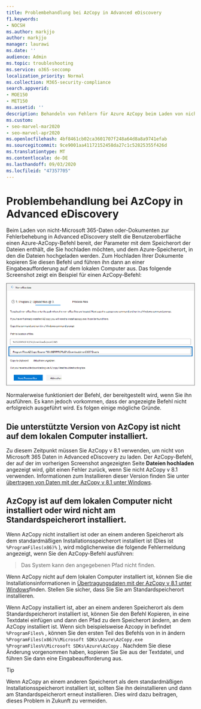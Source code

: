 ```yaml
---
title: Problembehandlung bei AzCopy in Advanced eDiscovery
f1.keywords:
- NOCSH
ms.author: markjjo
author: markjjo
manager: laurawi
ms.date: ''
audience: Admin
ms.topic: troubleshooting
ms.service: o365-seccomp
localization_priority: Normal
ms.collection: M365-security-compliance
search.appverid:
- MOE150
- MET150
ms.assetid: ''
description: Behandeln von Fehlern für Azure AzCopy beim Laden von nicht Office 365 Daten zur Fehlerbehebung in Advanced eDiscovery.
ms.custom:
- seo-marvel-mar2020
- seo-marvel-apr2020
ms.openlocfilehash: 4bf8461cb02ca3601707f248a64d8a8a9741efab
ms.sourcegitcommit: 9ce9001aa41172152458da27c1c52825355f426d
ms.translationtype: MT
ms.contentlocale: de-DE
ms.lasthandoff: 09/03/2020
ms.locfileid: "47357705"
---
```

# <a name="troubleshoot-azcopy-in-advanced-ediscovery"></a>Problembehandlung bei AzCopy in Advanced eDiscovery

Beim Laden von nicht-Microsoft 365-Daten oder-Dokumenten zur Fehlerbehebung in Advanced eDiscovery stellt die Benutzeroberfläche einen Azure-AzCopy-Befehl bereit, der Parameter mit dem Speicherort der Dateien enthält, die Sie hochladen möchten, und dem Azure-Speicherort, in den die Dateien hochgeladen werden. Zum Hochladen Ihrer Dokumente kopieren Sie diesen Befehl und führen ihn dann an einer Eingabeaufforderung auf dem lokalen Computer aus.  Das folgende Screenshot zeigt ein Beispiel für einen AzCopy-Befehl:

![Hochladen nicht von Microsoft 365 Dateien](../media/46ba68f6-af11-4e70-bb91-5fc7973516e3.png)

Normalerweise funktioniert der Befehl, der bereitgestellt wird, wenn Sie ihn ausführen. Es kann jedoch vorkommen, dass der angezeigte Befehl nicht erfolgreich ausgeführt wird. Es folgen einige mögliche Gründe.

## <a name="the-supported-version-of-azcopy-isnt-installed-on-the-local-computer"></a>Die unterstützte Version von AzCopy ist nicht auf dem lokalen Computer installiert.

Zu diesem Zeitpunkt müssen Sie AzCopy v 8.1 verwenden, um nicht von Microsoft 365 Daten in Advanced eDiscovery zu laden. Der AzCopy-Befehl, der auf der im vorherigen Screenshot angezeigten Seite **Dateien hochladen** angezeigt wird, gibt einen Fehler zurück, wenn Sie nicht AzCopy v 8.1 verwenden. Informationen zum Installieren dieser Version finden Sie unter [übertragen von Daten mit der AzCopy v 8.1 unter Windows](https://docs.microsoft.com/previous-versions/azure/storage/storage-use-azcopy).

## <a name="azcopy-isnt-installed-on-the-local-computer-or-its-not-installed-in-the-default-location"></a>AzCopy ist auf dem lokalen Computer nicht installiert oder wird nicht am Standardspeicherort installiert.

Wenn AzCopy nicht installiert ist oder an einem anderen Speicherort als dem standardmäßigen Installationsspeicherort installiert ist (Dies ist `%ProgramFiles(x86)%` ), wird möglicherweise die folgende Fehlermeldung angezeigt, wenn Sie den AzCopy-Befehl ausführen:

> Das System kann den angegebenen Pfad nicht finden.

Wenn AzCopy nicht auf dem lokalen Computer installiert ist, können Sie die Installationsinformationen in [Übertragungsdaten mit der AzCopy v 8.1 unter Windows](https://docs.microsoft.com/previous-versions/azure/storage/storage-use-azcopy)finden. Stellen Sie sicher, dass Sie Sie am Standardspeicherort installieren.

Wenn AzCopy installiert ist, aber an einem anderen Speicherort als dem Standardspeicherort installiert ist, können Sie den Befehl Kopieren, in eine Textdatei einfügen und dann den Pfad zu dem Speicherort ändern, an dem AzCopy installiert ist. Wenn sich beispielsweise Azcopy in befindet `%ProgramFiles%` , können Sie den ersten Teil des Befehls von in in ändern `%ProgramFiles(x86)%\Microsoft SDKs\Azure\AzCopy.exe` `%ProgramFiles%\Microsoft SDKs\Azure\AzCopy` . Nachdem Sie diese Änderung vorgenommen haben, kopieren Sie Sie aus der Textdatei, und führen Sie dann eine Eingabeaufforderung aus.

> [!TIP]
> Wenn AzCopy an einem anderen Speicherort als dem standardmäßigen Installationsspeicherort installiert ist, sollten Sie ihn deinstallieren und dann am Standardspeicherort erneut installieren. Dies wird dazu beitragen, dieses Problem in Zukunft zu vermeiden.
